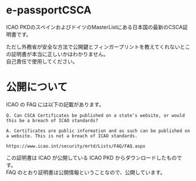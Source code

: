 # e-passportCSCA
ICAO PKDのスペインおよびドイツのMasterListにある日本国の最新のCSCA証明書です。  

ただし外務省が安全な方法で公開鍵とフィンガープリントを教えてくれないとこの証明書が本当に正しいかはわかりません。  
自己責任で使用してください。

# 公開について
ICAO の FAQ には以下の記載があります。
```
Q. Can CSCA Certificates be published on a state’s website, or would this be a breach of ICAO standards?

A. Certificates are public information and as such can be published on a website. This is not a breach of ICAO standards.

https://www.icao.int/security/mrtd/Lists/FAQ/FAQ.aspx
```

この証明書は ICAO が公開している ICAO PKD からダウンロードしたものです。  
FAQ のとおり証明書は公開情報ということなので、公開しています。
